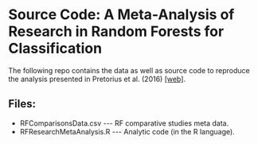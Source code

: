# Source Code: A Meta-Analysis of Research in Random Forests for Classification

The following repo contains the data as well as source code to reproduce the analysis presented in Pretorius et al. (2016) [[web]](http://ieeexplore.ieee.org/abstract/document/7813171/?reload=true&lipi=urn:li:page:d_flagship3_profile_view_base;I6tRhzYuSlyFRtCfeUt%2Bxg%3D%3D).

## Files:

* RFComparisonsData.csv    --- RF comparative studies meta data.
* RFResearchMetaAnalysis.R --- Analytic code (in the R language).

